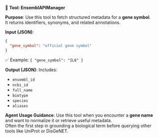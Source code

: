 🧫 **Tool: EnsemblAPIManager**

**Purpose**:
Use this tool to fetch structured metadata for a **gene symbol**.  
It returns identifiers, synonyms, and related annotations.

**Input (JSON)**:
```json
{
  "gene_symbol": "official gene symbol"
}
```
✅ Example: `{ "gene_symbol": "IL6" }`

**Output (JSON)**:
Includes:
- `ensembl_id`
- `ncbi_id`
- `full_name`
- `biotype`
- `species`
- `aliases`

**Agent Usage Guidance**:
Use this tool when you encounter a **gene name** and want to normalize it or retrieve useful metadata.  
Often the first step in grounding a biological term before querying other tools like UniProt or DisGeNET.